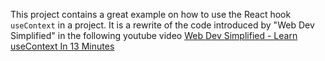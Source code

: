 This project contains a great example on how to use the React hook `useContext` in a project.
It is a rewrite of the code introduced by "Web Dev Simplified" in the following youtube video
[Web Dev Simplified - Learn useContext In 13 Minutes](https://www.youtube.com/watch?v=5LrDIWkK_Bc)
